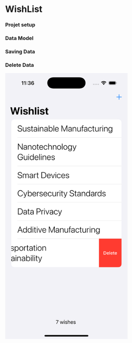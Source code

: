 # WishList

### Projet setup 
### Data Model
### Saving Data
### Delete Data

<img src="Screenshot1.png" alt="Alt Text" width="393" height="852">

